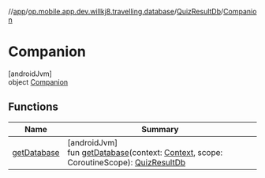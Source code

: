 //[app](../../../../index.md)/[op.mobile.app.dev.willkj8.travelling.database](../../index.md)/[QuizResultDb](../index.md)/[Companion](index.md)

# Companion

[androidJvm]\
object [Companion](index.md)

## Functions

| Name | Summary |
|---|---|
| [getDatabase](get-database.md) | [androidJvm]<br>fun [getDatabase](get-database.md)(context: [Context](https://developer.android.com/reference/kotlin/android/content/Context.html), scope: CoroutineScope): [QuizResultDb](../index.md) |

